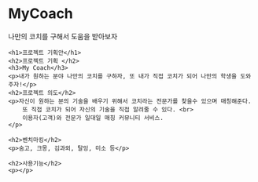 # MyCoach
나만의 코치를 구해서 도움을 받아보자

    <h1>프로젝트 기획안</h1>
    <h2>프로젝트 기획 </h2>
    <h3>My Coach</h3>
    <p>내가 원하는 분야 나만의 코치를 구하자, 또 내가 직접 코치가 되어 나만의 학생을 도와주자!</p>
    <h2>프로젝트 의도</h2>
    <p>자신이 원하는 분의 기술을 배우기 위해서 코치라는 전문가를 찾을수 있으며 매칭해준다. 
        또 직접 코치가 되어 자신의 기술을 직접 알려줄 수 있다. <br>
        이용자(고객)와 전문가 일대일 매칭 커뮤니티 서비스.
    </p>

    <h2>벤치마킹</h2>
    <p>숨고, 크몽, 김과외, 탈잉, 미소 등</p>
    
    <h2>사용기능</h2>
    <p></p>
